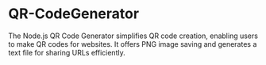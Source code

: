 # QR-CodeGenerator
The Node.js QR Code Generator simplifies QR code creation, enabling users to make QR codes for websites. It offers PNG image saving and generates a text file for sharing URLs efficiently.
